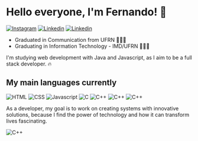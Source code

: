 # Hello everyone, I'm Fernando! 👋

[![Instagram](https://img.shields.io/badge/Instagram-E4405F?style=for-the-badge&logo=instagram&logoColor=white)](https://www.instagram.com/nandosannn) [![Linkedin](https://img.shields.io/badge/LinkedIn-0077B5?style=for-the-badge&logo=linkedin&logoColor=white)](linkedin.com/in/fernandosantosdeveloper) [![Linkedin](https://img.shields.io/badge/Behance-0054F7?style=for-the-badge&logo=behance&logoColor=white)](https://www.behance.net/silvafernando)



- Graduated in Communication from UFRN 🧑🏻‍🎓<br>
- Graduating in Information Technology - IMD/UFRN 👨🏻‍💻


I'm studying web development with Java and Javascript, as I aim to be a full stack developer. 🔥


## My main languages currently



![HTML](https://img.shields.io/badge/HTML-239120?style=for-the-badge&logo=html5&logoColor=white) ![CSS](https://img.shields.io/badge/CSS-239120?&style=for-the-badge&logo=css3&logoColor=white) ![Javascript](https://img.shields.io/badge/JavaScript-F7DF1E?style=for-the-badge&logo=javascript&logoColor=black) ![C](https://img.shields.io/badge/C-00599C?style=for-the-badge&logo=c&logoColor=white) ![C++](https://img.shields.io/badge/C%2B%2B-00599C?style=for-the-badge&logo=c%2B%2B&logoColor=white) ![C++](https://img.shields.io/badge/Java-ED8B00?style=for-the-badge&logo=openjdk&logoColor=white) ![C++](https://img.shields.io/badge/Python-3776AB?style=for-the-badge&logo=python&logoColor=white)

As a developer, my goal is to work on creating systems with innovative solutions, because I find the power of technology and how it can transform lives fascinating.

![C++](https://i.pinimg.com/originals/73/c4/0c/73c40c53d18b23c945655015cda561aa.gif)







